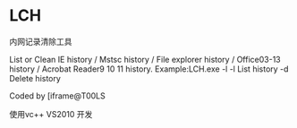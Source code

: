 # LCH
内网记录清除工具

List or Clean IE history / Mstsc history / File explorer history / Office03-13
history / Acrobat Reader9 10 11 history.
Example:LCH.exe -l
  -l List history
  -d Delete history

Coded by [iframe@T00LS

使用vc++  VS2010 开发



